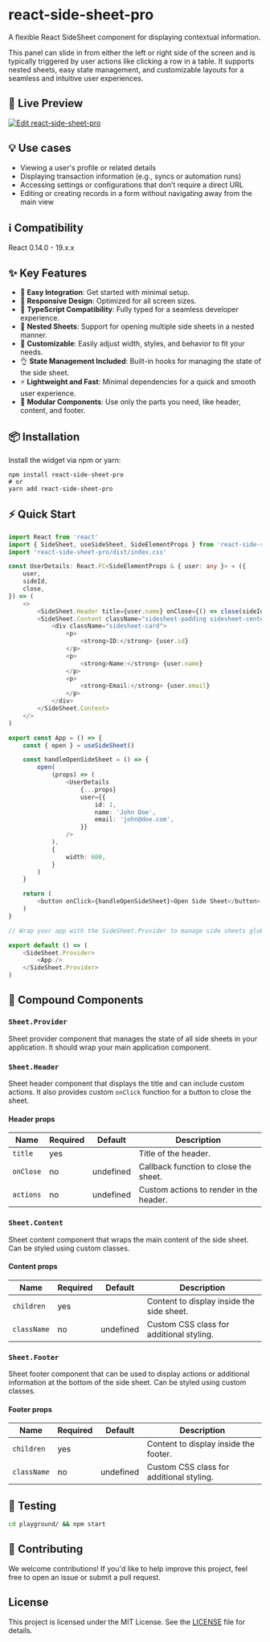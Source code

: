 # react-side-sheet-pro

A flexible React SideSheet component for displaying contextual information.

This panel can slide in from either the left or right side of the screen and is typically triggered by user actions like clicking a row in a table. It supports nested sheets, easy state management, and customizable layouts for a seamless and intuitive user experiences.

## 👀 Live Preview

[![Edit react-side-sheet-pro](https://codesandbox.io/static/img/play-codesandbox.svg)](https://codesandbox.io/p/sandbox/9mxzqg)

## 💡 Use cases
- Viewing a user's profile or related details
- Displaying transaction information (e.g., syncs or automation runs)
- Accessing settings or configurations that don’t require a direct URL
- Editing or creating records in a form without navigating away from the main view

## ℹ️ Compatibility

React 0.14.0 - 19.x.x

## ✨ Key Features

- 🚀 **Easy Integration**: Get started with minimal setup.
- 📱 **Responsive Design**: Optimized for all screen sizes.
- 💪 **TypeScript Compatibility**: Fully typed for a seamless developer experience.
- 🔄 **Nested Sheets**: Support for opening multiple side sheets in a nested manner.
- 🎨 **Customizable**: Easily adjust width, styles, and behavior to fit your needs.
- 👌 **State Management Included**: Built-in hooks for managing the state of the side sheet.
- ⚡ **Lightweight and Fast**: Minimal dependencies for a quick and smooth user experience.
- 🧩 **Modular Components**: Use only the parts you need, like header, content, and footer.

## 📦 Installation

Install the widget via npm or yarn:

```shell
npm install react-side-sheet-pro
# or
yarn add react-side-sheet-pro
```

## ⚡️ Quick Start
```typescript jsx
import React from 'react'
import { SideSheet, useSideSheet, SideElementProps } from 'react-side-sheet-pro'
import 'react-side-sheet-pro/dist/index.css'

const UserDetails: React.FC<SideElementProps & { user: any }> = ({
    user,
    sideId,
    close,
}) => (
    <>
        <SideSheet.Header title={user.name} onClose={() => close(sideId)} />
        <SideSheet.Content className="sidesheet-padding sidesheet-centered">
            <div className="sidesheet-card">
                <p>
                    <strong>ID:</strong> {user.id}
                </p>
                <p>
                    <strong>Name:</strong> {user.name}
                </p>
                <p>
                    <strong>Email:</strong> {user.email}
                </p>
            </div>
        </SideSheet.Content>
    </>
)

export const App = () => {
    const { open } = useSideSheet()

    const handleOpenSideSheet = () => {
        open(
            (props) => (
                <UserDetails
                    {...props}
                    user={{
                        id: 1,
                        name: 'John Doe',
                        email: 'john@doe.com',
                    }}
                />
            ),
            {
                width: 600,
            }
        )
    }

    return (
        <button onClick={handleOpenSideSheet}>Open Side Sheet</button>
    )
}

// Wrap your app with the SideSheet.Provider to manage side sheets globally

export default () => (
    <SideSheet.Provider>
        <App />
    </SideSheet.Provider>
)
```

## 🧩 Compound Components

### `Sheet.Provider`

Sheet provider component that manages the state of all side sheets in your application. It should wrap your main application component.

### `Sheet.Header`

Sheet header component that displays the title and can include custom actions. It also provides custom `onClick` function for a button to close the sheet.

#### Header props

| Name      | Required | Default   | Description                             |
|-----------|----------|-----------|-----------------------------------------|
| `title`   | yes      |           | Title of the header.                    |
| `onClose` | no       | undefined | Callback function to close the sheet.   |
| `actions` | no       | undefined | Custom actions to render in the header. |

### `Sheet.Content`

Sheet content component that wraps the main content of the side sheet. Can be styled using custom classes.

#### Content props

| Name        | Required | Default   | Description                               |
|-------------|----------|-----------|-------------------------------------------|
| `children`  | yes      |           | Content to display inside the side sheet. |
| `className` | no       | undefined | Custom CSS class for additional styling.  |

### `Sheet.Footer`

Sheet footer component that can be used to display actions or additional information at the bottom of the side sheet. Can be styled using custom classes.

#### Footer props

| Name        | Required | Default   | Description                              |
|-------------|----------|-----------|------------------------------------------|
| `children`  | yes      |           | Content to display inside the footer.    |
| `className` | no       | undefined | Custom CSS class for additional styling. |


## 🧪 Testing

```bash
cd playground/ && npm start
```

## 🌟 Contributing

We welcome contributions! If you'd like to help improve this project, feel free to open an issue or submit a pull request.

## License

This project is licensed under the MIT License. See the [LICENSE](LICENSE) file for details.
